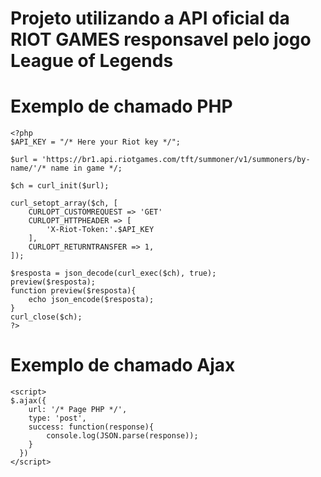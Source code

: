 # Projeto utilizando a API oficial da RIOT GAMES responsavel pelo jogo League of Legends

# Exemplo de chamado PHP

    <?php
    $API_KEY = "/* Here your Riot key */";

    $url = 'https://br1.api.riotgames.com/tft/summoner/v1/summoners/by-name/'/* name in game */;

    $ch = curl_init($url);

    curl_setopt_array($ch, [
        CURLOPT_CUSTOMREQUEST => 'GET'
        CURLOPT_HTTPHEADER => [
            'X-Riot-Token:'.$API_KEY
        ],
        CURLOPT_RETURNTRANSFER => 1,
    ]);

    $resposta = json_decode(curl_exec($ch), true);
    preview($resposta);
    function preview($resposta){
        echo json_encode($resposta);
    }
    curl_close($ch);
    ?>
    
# Exemplo de chamado Ajax

    <script>
    $.ajax({
        url: '/* Page PHP */',                        
        type: 'post',
        success: function(response){
            console.log(JSON.parse(response));
        }
      })
    </script>
